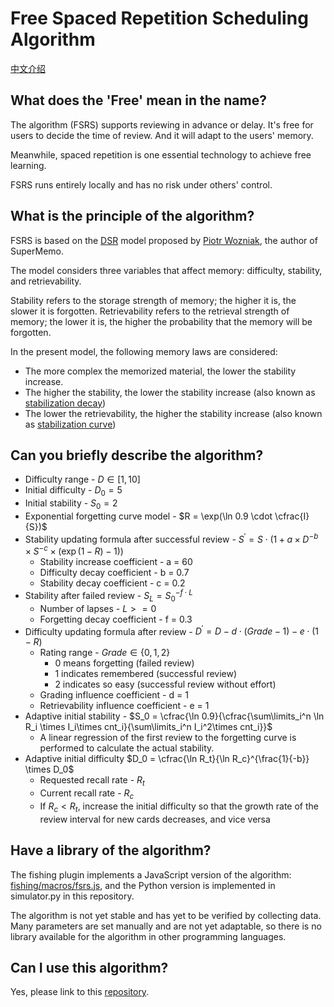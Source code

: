 # Free Spaced Repetition Scheduling Algorithm

[中文介绍](./README_CN.md)

## What does the 'Free' mean in the name?

The algorithm (FSRS) supports reviewing in advance or delay. It's free for users to decide the time of review. And it will adapt to the users' memory.

Meanwhile, spaced repetition is one essential technology to achieve free learning. 

FSRS runs entirely locally and has no risk under others' control.

## What is the principle of the algorithm?

FSRS is based on the [DSR](https://supermemo.guru/wiki/Two_components_of_memory) model proposed by [Piotr Wozniak](https://supermemo.guru/wiki/Piotr_Wozniak), the author of SuperMemo.

The model considers three variables that affect memory: difficulty, stability, and retrievability.

Stability refers to the storage strength of memory; the higher it is, the slower it is forgotten. Retrievability refers to the retrieval strength of memory; the lower it is, the higher the probability that the memory will be forgotten.

In the present model, the following memory laws are considered:

- The more complex the memorized material, the lower the stability increase.
- The higher the stability, the lower the stability increase (also known as [stabilization decay](https://supermemo.guru/wiki/Stabilization_decay))
- The lower the retrievability, the higher the stability increase (also known as [stabilization curve](https://supermemo.guru/wiki/Stabilization_curve))

## Can you briefly describe the algorithm?

- Difficulty range - $D\in [1,10]$
- Initial difficulty - $D_0 = 5$
- Initial stability - $S_0 = 2$
- Exponential forgetting curve model - $R = \exp(\ln 0.9 \cdot \cfrac{I}{S})$
- Stability updating formula after successful review - $S^\prime = S\cdot (1 + a \times D ^ {-b} \times S^{-c} \times (\exp(1 - R)-1)$)
  - Stability increase coefficient - a = 60
  - Difficulty decay coefficient - b = 0.7
  - Stability decay coefficient - c = 0.2
- Stability after failed review - $S_{L} = S_0^{-f\cdot L}$
  - Number of lapses - $L >= 0$
  - Forgetting decay coefficient - f = 0.3
- Difficulty updating formula after review - $D^\prime = D - d\cdot(Grade - 1) - e\cdot(1-R)$
  - Rating range - $Grade\in \{0,1,2\}$
    - 0 means forgetting (failed review)
    - 1 indicates remembered (successful review)
    - 2 indicates so easy (successful review without effort)
  - Grading influence coefficient - d = 1
  - Retrievability influence coefficient - e = 1
- Adaptive initial stability  - $S_0 = \cfrac{\ln 0.9}{\cfrac{\sum\limits_i^n \ln R_i \times I_i\times cnt_i}{\sum\limits_i^n I_i^2\times
  cnt_i}}$
    - A linear regression of the first review to the forgetting curve is performed to calculate the actual stability.
- Adaptive initial difficulty $D_0 = \cfrac{\ln R_t}{\ln R_c}^{\frac{1}{-b}} \times D_0$
  - Requested recall rate - $R_t$
  - Current recall rate - $R_c$
  - If $R_c < R_t$, increase the initial difficulty so that the growth rate of the review interval for new cards decreases, and vice versa

## Have a library of the algorithm?

The fishing plugin implements a JavaScript version of the algorithm: [fishing/macros/fsrs.js](https://github.com/oflg/fishing/blob/95ac3b2d0a070c79b65eb87ce5d47f1bd7824f92/macros/fsrs.js), and the Python version is implemented in simulator.py in this repository.

The algorithm is not yet stable and has yet to be verified by collecting data. Many parameters are set manually and are not yet adaptable, so there is no library available for the algorithm in other programming languages.

## Can I use this algorithm?

Yes, please link to this [repository](https://github.com/open-spaced-repetition/free-spaced-repetition-scheduler).
